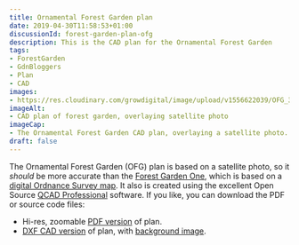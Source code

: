```yaml
---
title: Ornamental Forest Garden plan
date: 2019-04-30T11:58:53+01:00
discussionId: forest-garden-plan-ofg
description: This is the CAD plan for the Ornamental Forest Garden
tags: 
- ForestGarden
- GdnBloggers
- Plan
- CAD
images: 
- https://res.cloudinary.com/growdigital/image/upload/v1556622039/OFG_3.22.jpg
imageAlt: 
- CAD plan of forest garden, overlaying satellite photo
imageCap:
- The Ornamental Forest Garden CAD plan, overlaying a satellite photo.
draft: false
---
```


The Ornamental Forest Garden (OFG) plan is based on a satellite photo, so it _should_ be more accurate than the [Forest Garden One](forest-garden-plan-pgi.md), which is based on a [digital Ordnance Survey map](https://www.themapcentre.com/ordnance-survey-landplan-dxf--vector-data---2km-x-2km-16076-p.asp). It also is created using the excellent Open Source [QCAD Professional](https://www.qcad.org/en/online-shop) software. If you like, you can download the PDF or source code files:

* Hi-res, zoomable [PDF version](https://res.cloudinary.com/growdigital/image/upload/v1556622039/OFG_3.22.pdf) of plan.
* [DXF CAD version](https://res.cloudinary.com/growdigital/raw/upload/v1556622038/OFG_3.22.dxf) of plan, with [background image](https://res.cloudinary.com/growdigital/image/upload/v1556622039/OFG_background.png).
